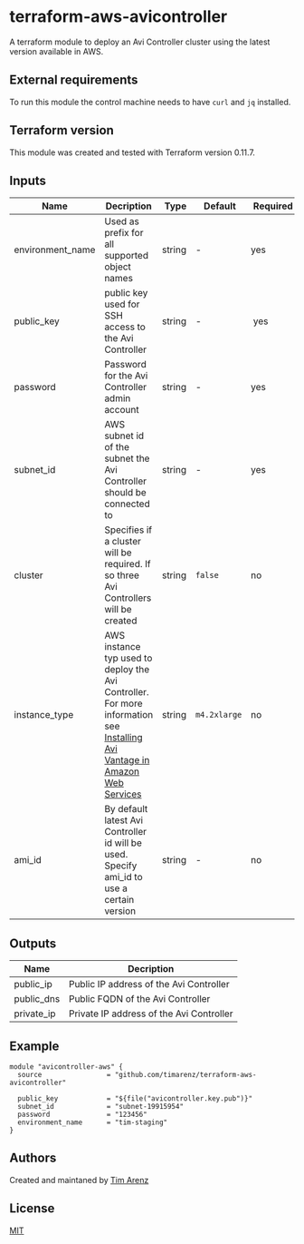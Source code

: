 # terraform-aws-avicontroller
A terraform module to deploy an Avi Controller cluster using the latest version available in AWS.

## External requirements
To run this module the control machine needs to have `curl` and `jq` installed.

## Terraform version
This module was created and tested with Terraform version 0.11.7.

## Inputs

| Name | Decription | Type | Default | Required |
| ---- | ---------- | ---- | ------- | -------- |
| environment_name | Used as prefix for all supported object names | string | - | yes |
| public_key | public key used for SSH access to the Avi Controller | string | - | yes |
| password | Password for the Avi Controller admin account | string | - | yes |
| subnet_id | AWS subnet id of the subnet the Avi Controller should be connected to | string | - | yes |
| cluster | Specifies if a cluster will be required. If so three Avi Controllers will be created | string | `false` | no | 
| instance_type | AWS instance typ used to deploy the Avi Controller. For more information see [Installing Avi Vantage in Amazon Web Services](https://kb.avinetworks.com/docs/17.2/installing-avi-vantage-in-amazon-web-services/) | string | `m4.2xlarge` | no | 
| ami_id | By default latest Avi Controller id will be used. Specify ami_id to use a certain version | string | - | no |

## Outputs

| Name | Decription |
| ---- | ---------- |
| public_ip | Public IP address of the Avi Controller |
| public_dns | Public FQDN of the Avi Controller |
| private_ip | Private IP address of the Avi Controller |

## Example
```hcl
module "avicontroller-aws" {
  source                = "github.com/timarenz/terraform-aws-avicontroller"

  public_key            = "${file("avicontroller.key.pub")}"
  subnet_id             = "subnet-19915954"
  password              = "123456"
  environment_name      = "tim-staging"
}
```

## Authors
Created and maintaned by [Tim Arenz](https://github.com/timarenz)

## License
[MIT](LICENSE)

